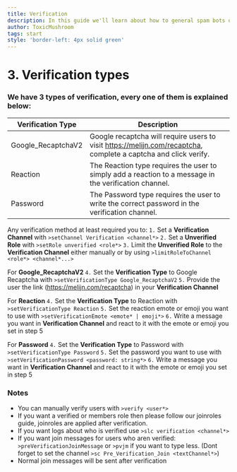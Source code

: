```yaml
---
title: Verification
description: In this guide we'll learn about how to general spam bots out your server.
author: ToxicMushroom
tags: start
style: 'border-left: 4px solid green'
---
```


# 3. Verification types
### We have 3 types of verification, every one of them is explained below:


Verification Type | Description
----------------- | -----------
Google_RecaptchaV2 | Google recaptcha will require users to visit https://melijn.com/recaptcha, complete a captcha and click verify.
Reaction | The Reaction type requires the user to simply add a reaction to a message in the verification channel.
Password | The Password type requires the user to write the correct password in the verification channel.

Any verification method at least required you to:
`1.` Set a **Verification Channel** with `>setChannel Verification <channel*>`
`2.` Set a **Unverified Role** with `>setRole unverified <role*>`
`3.` Limit the **Unverified Role** to the **Verification Channel** either manually or by using `>limitRoleToChannel <role*> <channel*...>`


For **Google_RecaptchaV2** 
`4.` Set the **Verification Type** to Google Recaptcha with `>setVerificationType Google_RecaptchaV2`
`5.` Provide the user the link (https://melijn.com/recaptcha) in your **Verification Channel**


For **Reaction**
`4.` Set the **Verification Type** to Reaction with `>setVerificationType Reaction`
`5.` Set the reaction emote or emoji you want to use with `>setVerificationEmote <emote* | emoji*>`
`6.` Write a message you want in **Verification Channel** and react to it with the emote or emoji you set in step 5


For **Password**
`4.` Set the **Verification Type** to Password with `>setVerificationType Password`
`5.` Set the password you want to use with `>setVerificationPassword <password: string*>`
`6.` Write a message you want in **Verification Channel** and react to it with the emote or emoji you set in step 5

### Notes
- You can manually verify users with `>verify <user*>`
- If you want a verified or members role then please follow our joinroles guide, joinroles are applied after verification.
- If you want logs about who is verified use `>slc verification <channel*>`
- If you want join messages for users who aren verified: `>preVerificationJoinMessage` or `>pvjm` if you want to type less. (Dont forget to set the channel `>sc Pre_Verification_Join <textChannel*>`)
- Normal join messages will be sent after verification